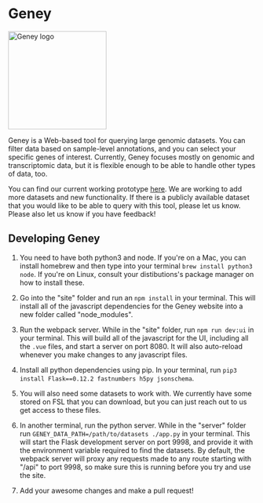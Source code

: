# Geney

<img src="https://github.com/srp33/Geney/blob/master/site/ui/assets/geney-lamp.png" alt="Geney logo" width=200 />

Geney is a Web-based tool for querying large genomic datasets. You can filter data based on sample-level annotations, and you can select your specific genes of interest. Currently, Geney focuses mostly on genomic and transcriptomic data, but it is flexible enough to be able to handle other types of data, too.

You can find our current working prototype [here](http://45.56.87.243). We are working to add more datasets and new functionality. If there is a publicly available dataset that you would like to be able to query with this tool, please let us know. Please also let us know if you have feedback!

## Developing Geney

1. You need to have both python3 and node. If you're on a Mac, you can install homebrew and then type into your terminal `brew install python3 node`. If you're on Linux, consult your distibutions's package manager on how to install these.

2. Go into the "site" folder and run an `npm install` in your terminal. This will install all of the javascript dependencies for the Geney website into a new folder called "node_modules".

3. Run the webpack server. While in the "site" folder, run `npm run dev:ui` in your terminal. This will build all of the javascript for the UI, including all the `.vue` files, and start a server on port 8080. It will also auto-reload whenever you make changes to any javascript files.

4. Install all python dependencies using pip. In your terminal, run `pip3 install Flask==0.12.2 fastnumbers h5py jsonschema`.

5. You will also need some datasets to work with. We currently have some stored on FSL that you can download, but you can just reach out to us get access to these files.

6. In another terminal, run the python server. While in the "server" folder run `GENEY_DATA_PATH=/path/to/datasets ./app.py` in your terminal. This will start the Flask development server on port 9998, and provide it with the environment variable required to find the datasets. By default, the webpack server will proxy any requests made to any route starting with "/api" to port 9998, so make sure this is running before you try and use the site.

7. Add your awesome changes and make a pull request!


